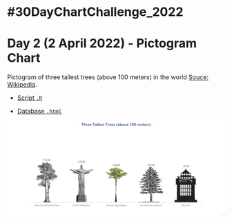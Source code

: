 # #30DayChartChallenge_2022

# Day 2 (2 April 2022) - Pictogram Chart

Pictogram of three tallest trees (above 100 meters) in the world [Souce: Wikipedia](https://en.wikipedia.org/wiki/List_of_tallest_trees).

- [Script `.R`](https://github.com/fblpalmeira/Tallest_trees/blob/main/30dayschallenge_day2.R)

- [Database `.html`](https://en.wikipedia.org/wiki/List_of_tallest_trees)

<img src="https://github.com/fblpalmeira/Tallest_trees/blob/main/30dayschallenge_day2.png">
